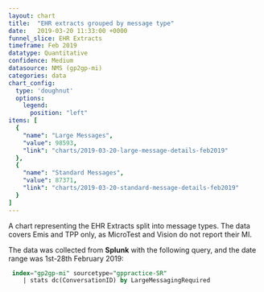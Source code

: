 ```yaml
---
layout: chart
title:  "EHR extracts grouped by message type"
date:   2019-03-20 11:33:00 +0000
funnel_slice: EHR Extracts
timeframe: Feb 2019
datatype: Quantitative
confidence: Medium
datasource: NMS (gp2gp-mi)
categories: data  
chart_config: 
  type: 'doughnut'
  options:
    legend:
      position: "left"
items: [
  {
    "name": "Large Messages",
    "value": 98593,
    "link": "charts/2019-03-20-large-message-details-feb2019"
  },
  {
    "name": "Standard Messages",
    "value": 87371,
    "link": "charts/2019-03-20-standard-message-details-feb2019"
  }
]
---
```

A chart representing the EHR Extracts split into message types. The data covers Emis and TPP only, as MicroTest and Vision do not report their MI.

The data was collected from **Splunk** with the following query, and the date range was 1st-28th February 2019:

```sql
 index="gp2gp-mi" sourcetype="gppractice-SR"
    | stats dc(ConversationID) by LargeMessagingRequired
```
